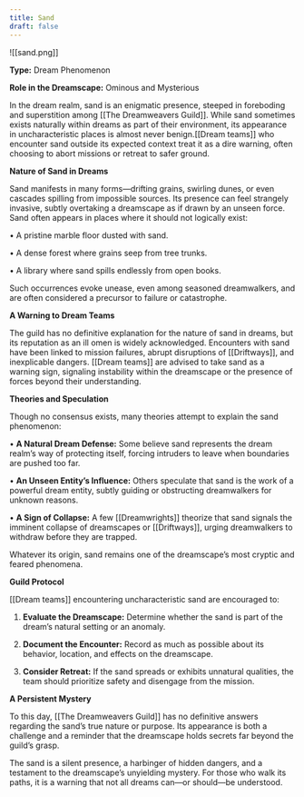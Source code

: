 ```yaml
---
title: Sand
draft: false
---
```


![[sand.png]]

**Type:** Dream Phenomenon

**Role in the Dreamscape:** Ominous and Mysterious

In the dream realm, sand is an enigmatic presence, steeped in foreboding and superstition among [[The Dreamweavers Guild]]. While sand sometimes exists naturally within dreams as part of their environment, its appearance in uncharacteristic places is almost never benign.[[Dream teams]] who encounter sand outside its expected context treat it as a dire warning, often choosing to abort missions or retreat to safer ground.

**Nature of Sand in Dreams**

Sand manifests in many forms—drifting grains, swirling dunes, or even cascades spilling from impossible sources. Its presence can feel strangely invasive, subtly overtaking a dreamscape as if drawn by an unseen force. Sand often appears in places where it should not logically exist:

• A pristine marble floor dusted with sand.

• A dense forest where grains seep from tree trunks.

• A library where sand spills endlessly from open books.

Such occurrences evoke unease, even among seasoned dreamwalkers, and are often considered a precursor to failure or catastrophe.

**A Warning to Dream Teams**

The guild has no definitive explanation for the nature of sand in dreams, but its reputation as an ill omen is widely acknowledged. Encounters with sand have been linked to mission failures, abrupt disruptions of [[Driftways]], and inexplicable dangers. [[Dream teams]] are advised to take sand as a warning sign, signaling instability within the dreamscape or the presence of forces beyond their understanding.

**Theories and Speculation**

Though no consensus exists, many theories attempt to explain the sand phenomenon:

• **A Natural Dream Defense:** Some believe sand represents the dream realm’s way of protecting itself, forcing intruders to leave when boundaries are pushed too far.

• **An Unseen Entity’s Influence:** Others speculate that sand is the work of a powerful dream entity, subtly guiding or obstructing dreamwalkers for unknown reasons.

• **A Sign of Collapse:** A few [[Dreamwrights]] theorize that sand signals the imminent collapse of dreamscapes or [[Driftways]], urging dreamwalkers to withdraw before they are trapped.

Whatever its origin, sand remains one of the dreamscape’s most cryptic and feared phenomena.

**Guild Protocol**

[[Dream teams]] encountering uncharacteristic sand are encouraged to:

1. **Evaluate the Dreamscape:** Determine whether the sand is part of the dream’s natural setting or an anomaly.

2. **Document the Encounter:** Record as much as possible about its behavior, location, and effects on the dreamscape.

3. **Consider Retreat:** If the sand spreads or exhibits unnatural qualities, the team should prioritize safety and disengage from the mission.

**A Persistent Mystery**

To this day, [[The Dreamweavers Guild]] has no definitive answers regarding the sand’s true nature or purpose. Its appearance is both a challenge and a reminder that the dreamscape holds secrets far beyond the guild’s grasp.

The sand is a silent presence, a harbinger of hidden dangers, and a testament to the dreamscape’s unyielding mystery. For those who walk its paths, it is a warning that not all dreams can—or should—be understood.